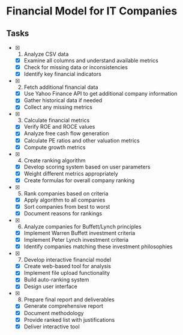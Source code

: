 # Financial Model for IT Companies

## Tasks

- [x] 1. Analyze CSV data
  - [x] Examine all columns and understand available metrics
  - [x] Check for missing data or inconsistencies
  - [x] Identify key financial indicators

- [x] 2. Fetch additional financial data
  - [x] Use Yahoo Finance API to get additional company information
  - [x] Gather historical data if needed
  - [x] Collect any missing metrics

- [x] 3. Calculate financial metrics
  - [x] Verify ROE and ROCE values
  - [x] Analyze free cash flow generation
  - [x] Calculate PE ratios and other valuation metrics
  - [x] Compute growth metrics

- [x] 4. Create ranking algorithm
  - [x] Develop scoring system based on user parameters
  - [x] Weight different metrics appropriately
  - [x] Create formulas for overall company ranking

- [x] 5. Rank companies based on criteria
  - [x] Apply algorithm to all companies
  - [x] Sort companies from best to worst
  - [x] Document reasons for rankings

- [x] 6. Analyze companies for Buffett/Lynch principles
  - [x] Implement Warren Buffett investment criteria
  - [x] Implement Peter Lynch investment criteria
  - [x] Identify companies matching these investment philosophies

- [x] 7. Develop interactive financial model
  - [x] Create web-based tool for analysis
  - [x] Implement file upload functionality
  - [x] Build auto-ranking system
  - [x] Design user interface

- [x] 8. Prepare final report and deliverables
  - [x] Generate comprehensive report
  - [x] Document methodology
  - [x] Provide ranked list with justifications
  - [x] Deliver interactive tool
